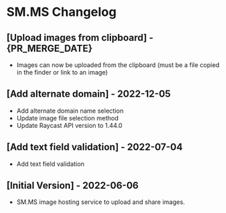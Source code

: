 # SM.MS Changelog

## [Upload images from clipboard] - {PR_MERGE_DATE}

- Images can now be uploaded from the clipboard (must be a file copied in the finder or link to an image)

## [Add alternate domain] - 2022-12-05

- Add alternate domain name selection
- Update image file selection method
- Update Raycast API version to 1.44.0

## [Add text field validation] - 2022-07-04

- Add text field validation

## [Initial Version] - 2022-06-06

- SM.MS image hosting service to upload and share images.
